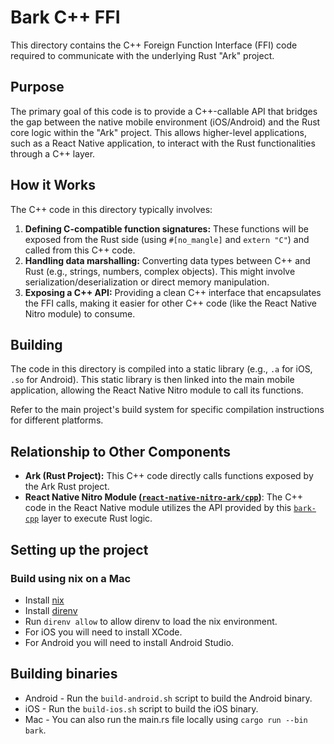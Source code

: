 # Bark C++ FFI

This directory contains the C++ Foreign Function Interface (FFI) code required to communicate with the underlying Rust "Ark" project.

## Purpose

The primary goal of this code is to provide a C++-callable API that bridges the gap between the native mobile environment (iOS/Android) and the Rust core logic within the "Ark" project. This allows higher-level applications, such as a React Native application, to interact with the Rust functionalities through a C++ layer.

## How it Works

The C++ code in this directory typically involves:

1.  **Defining C-compatible function signatures:** These functions will be exposed from the Rust side (using `#[no_mangle]` and `extern "C"`) and called from this C++ code.
2.  **Handling data marshalling:** Converting data types between C++ and Rust (e.g., strings, numbers, complex objects). This might involve serialization/deserialization or direct memory manipulation.
3.  **Exposing a C++ API:** Providing a clean C++ interface that encapsulates the FFI calls, making it easier for other C++ code (like the React Native Nitro module) to consume.

## Building

The code in this directory is compiled into a static library (e.g., `.a` for iOS, `.so` for Android). This static library is then linked into the main mobile application, allowing the React Native Nitro module to call its functions.

Refer to the main project's build system for specific compilation instructions for different platforms.

## Relationship to Other Components

-   **Ark (Rust Project):** This C++ code directly calls functions exposed by the Ark Rust project.
-   **React Native Nitro Module ([`react-native-nitro-ark/cpp`](../react-native-nitro-ark/cpp))**: The C++ code in the React Native module utilizes the API provided by this [`bark-cpp`](./) layer to execute Rust logic.

## Setting up the project

### Build using nix on a Mac
- Install [nix](https://determinate.systems/nix-installer/)
- Install [direnv](https://direnv.net/)
- Run `direnv allow` to allow direnv to load the nix environment.
- For iOS you will need to install XCode.
- For Android you will need to install Android Studio.

## Building binaries

- Android - Run the `build-android.sh` script to build the Android binary.
- iOS - Run the `build-ios.sh` script to build the iOS binary.
- Mac - You can also run the main.rs file locally using `cargo run --bin bark`.
